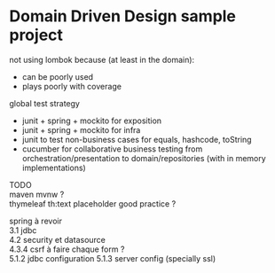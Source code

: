 # Domain Driven Design sample project

not using lombok because (at least in the domain):
* can be poorly used
* plays poorly with coverage


global test strategy
* junit + spring + mockito for exposition
* junit + spring + mockito for infra
* junit to test non-business cases for equals, hashcode, toString
* cucumber for collaborative business testing from orchestration/presentation to domain/repositories (with in memory implementations)



TODO  
maven mvnw ?  
thymeleaf th:text placeholder good practice ?


spring à revoir  
3.1 jdbc  
4.2 security et datasource  
4.3.4 csrf à faire chaque form ?  
5.1.2 jdbc configuration
5.1.3 server config (specially ssl)